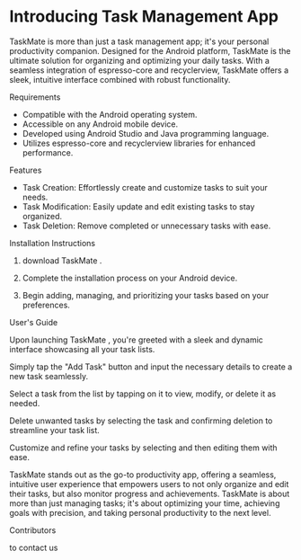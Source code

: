 # Introducing Task Management App

TaskMate is more than just a task management app; it's your personal productivity companion. Designed for the Android platform, TaskMate is the ultimate solution for organizing and optimizing your daily tasks. With a seamless integration of espresso-core and recyclerview, TaskMate offers a sleek, intuitive interface combined with robust functionality.

Requirements

- Compatible with the Android operating system.
- Accessible on any Android mobile device.
- Developed using Android Studio and Java programming language.
- Utilizes espresso-core and recyclerview libraries for enhanced performance.
  
Features

- Task Creation: Effortlessly create and customize tasks to suit your needs.
- Task Modification: Easily update and edit existing tasks to stay organized.
- Task Deletion: Remove completed or unnecessary tasks with ease.
  
Installation Instructions

1.  download TaskMate .
   
3. Complete the installation process on your Android device.
  
5. Begin adding, managing, and prioritizing your tasks based on your preferences.

User's Guide

Upon launching TaskMate , you're greeted with a sleek and dynamic interface showcasing all your task lists.

Simply tap the "Add Task" button and input the necessary details to create a new task seamlessly.

Select a task from the list by tapping on it to view, modify, or delete it as needed.

Delete unwanted tasks by selecting the task and confirming deletion to streamline your task list.

Customize and refine your tasks by selecting and then editing them with ease.


TaskMate stands out as the go-to productivity app, offering a seamless, intuitive user experience that empowers users to not only organize and edit their tasks, but also monitor progress and achievements. TaskMate is about more than just managing tasks; it's about optimizing your time, achieving goals with precision, and taking personal productivity to the next level.

Contributors



to contact us




